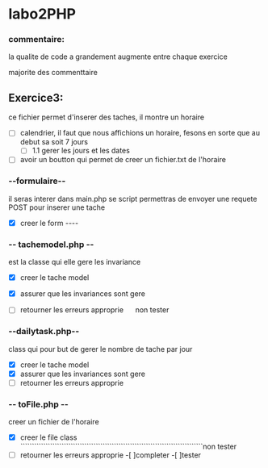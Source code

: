 # labo2PHP
### commentaire:
la qualite de code a grandement augmente entre chaque exercice

majorite des commenttaire 

## Exercice3:
ce fichier permet d'inserer des taches, il montre un horaire
- [ ] calendrier, il faut que nous affichions un horaire, fesons en sorte que au debut sa soit 7 jours
   - [ ] 1.1 gerer les jours et les dates                                                                       
- [ ] avoir un boutton qui permet de creer un fichier.txt de l'horaire                                      

### --formulaire--
il seras interer dans main.php se script permettras de envoyer une requete POST pour inserer une tache 
- [x] creer le form ----                                                                                    

### -- tachemodel.php -- 
est la classe qui elle gere les invariance                                                            
- [x] creer le tache model                                                                                      
- [x] assurer que les invariances sont gere                                                                      
- [ ] retourner les erreurs approprie           &nbsp; &nbsp; &nbsp;non tester 


### --dailytask.php--
class qui pour but de gerer le nombre de tache par jour                                                  
- [x] creer le tache model                                                                                       
- [x] assurer que les invariances sont gere                                                                      
- [ ] retourner les erreurs approprie                                                                       

### -- toFile.php --
creer un fichier de l'horaire                                                                             
- [x] creer le file class      ````````````````````````````````````````````````````````````````````````````````non tester
- [ ] retourner les erreurs approprie                                                                       -[ ]completer   -[ ]tester 
